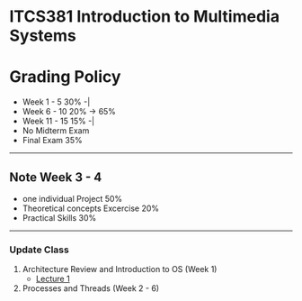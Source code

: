 # ITCS381 Introduction to Multimedia Systems

# Grading Policy
* Week 1 - 5   30% -|
* Week 6 - 10  20% -> 65%  
* Week 11 - 15 15% -|
* No Midterm Exam
* Final Exam 35%
----
## Note Week 3 - 4
- one individual Project 50%
- Theoretical concepts Excercise 20%
- Practical Skills 30%
----
### Update Class 
 1. Architecture Review and Introduction to OS (Week 1)
    * [Lecture 1]()
 2. Processes and Threads (Week 2 - 6)